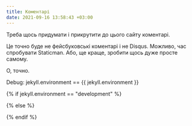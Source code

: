 ```yaml
---
title: Коментарі
date: 2021-09-16 13:58:43 +03:00
---
```


Треба щось придумати і прикрутити до цього сайту коментарі.

Це точно буде не фейсбуковські коментарі і не Disqus. Можливо, час спробувати Staticman. Або, ще краще, зробити щось дуже просте самому.

О, точно.

Debug: jekyll.environment == {{ jekyll.environment }}

<!--
TODO FIXME

https://developer.mozilla.org/en-US/docs/Web/Security/Subresource_Integrity

curl -sS http://lol.test.localhost/test.js | shasum -b -a 384 - | awk '{ print $1 }' | xxd -r -p | base64                       ~

curl -H "Origin: https://test.de.co.ua" --verbose https://lol.test.de.co.ua/test.js
curl -H "Origin: https://test.de.co.ua" --verbose http://lol.test.localhost/test.js

-->

{% if jekyll.environment == "development" %}
<script src="http://lol.test.localhost/test.js" integrity="sha384-Xg9VA4tIyB7NWyUGaTvSItT7/Ya+4IXfxQ6VwWERZwa+hPPjl+uQLUzZ+lkQpw66"></script>
{% else %}
<script src="https://lol.test.de.co.ua/test.js" integrity="sha384-Xg9VA4tIyB7NWyUGaTvSItT7/Ya+4IXfxQ6VwWERZwa+hPPjl+uQLUzZ+lkQpw66"></script>
{% endif %}
